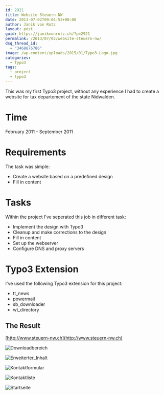 ```yaml
---
id: 2921
title: Website Steuern NW
date: 2013-07-02T09:04:53+00:00
author: Janik von Rotz
layout: post
guid: https://janikvonrotz.ch/?p=2921
permalink: /2013/07/02/website-steuern-nw/
dsq_thread_id:
  - "3468876786"
image: /wp-content/uploads/2015/01/Typo3-Logo.jpg
categories:
  - Typo3
tags:
  - project
  - typo3
---
```

This was my first Typo3 project, without any experience I had to create a website for tax departement of the state Nidwalden.
<!--more-->
# Time

February 2011 - September 2011

# Requirements

The task was simple:

* Create a website based on a predefined design
* Fill in content

# Tasks

Within the project I've seperated this job in different task:

* Implement the design with Typo3
* Cleanup and make corrections to the design
* Fill in content
* Set up the webserver
* Configure DNS and proxy servers

# Typo3 Extension

I've used the following Typo3 extension for this project:

* tt_news
* powermail
* sb_downloader
* wt_directory

<h2>The Result</h2>

[http://www.steuern-nw.ch](http://www.steuern-nw.ch)

![Downloadbereich](/wp-content/uploads/2013/07/Downloadbereich.jpg)

![Erweiterter_Inhalt](/wp-content/uploads/2013/07/Erweiterter_Inhalt.jpg)

![Kontaktformular](/wp-content/uploads/2013/07/Kontaktformular1.jpg)

![Kontaktliste](/wp-content/uploads/2013/07/Kontaktliste.jpg)

![Startseite](/wp-content/uploads/2013/07/Startseite1.jpg)